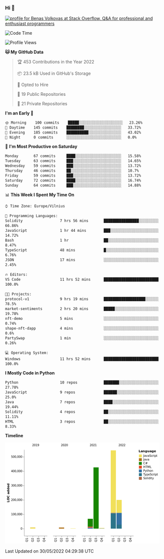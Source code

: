 ### Hi 👋
<a href="https://stackoverflow.com/users/14954249/benas-volkovas"><img src="https://stackoverflow.com/users/flair/14954249.png?theme=dark" width="208" height="58" alt="profile for Benas Volkovas at Stack Overflow, Q&amp;A for professional and enthusiast programmers" title="profile for Benas Volkovas at Stack Overflow, Q&amp;A for professional and enthusiast programmers"></a>

<!--START_SECTION:waka-->
![Code Time](http://img.shields.io/badge/Code%20Time-718%20hrs%205%20mins-blue)

![Profile Views](http://img.shields.io/badge/Profile%20Views-0-blue)

**🐱 My GitHub Data** 

> 🏆 453 Contributions in the Year 2022
 > 
> 📦 23.5 kB Used in GitHub's Storage 
 > 
> 💼 Opted to Hire
 > 
> 📜 19 Public Repositories 
 > 
> 🔑 21 Private Repositories  
 > 
**I'm an Early 🐤** 

```text
🌞 Morning    100 commits    █████░░░░░░░░░░░░░░░░░░░░   23.26% 
🌆 Daytime    145 commits    ████████░░░░░░░░░░░░░░░░░   33.72% 
🌃 Evening    185 commits    ██████████░░░░░░░░░░░░░░░   43.02% 
🌙 Night      0 commits      ░░░░░░░░░░░░░░░░░░░░░░░░░   0.0%

```
📅 **I'm Most Productive on Saturday** 

```text
Monday       67 commits     ████░░░░░░░░░░░░░░░░░░░░░   15.58% 
Tuesday      63 commits     ███░░░░░░░░░░░░░░░░░░░░░░   14.65% 
Wednesday    59 commits     ███░░░░░░░░░░░░░░░░░░░░░░   13.72% 
Thursday     46 commits     ██░░░░░░░░░░░░░░░░░░░░░░░   10.7% 
Friday       59 commits     ███░░░░░░░░░░░░░░░░░░░░░░   13.72% 
Saturday     72 commits     ████░░░░░░░░░░░░░░░░░░░░░   16.74% 
Sunday       64 commits     ███░░░░░░░░░░░░░░░░░░░░░░   14.88%

```


📊 **This Week I Spent My Time On** 

```text
⌚︎ Time Zone: Europe/Vilnius

💬 Programming Languages: 
Solidity                 7 hrs 56 mins       ████████████████░░░░░░░░░   66.86% 
JavaScript               1 hr 44 mins        ███░░░░░░░░░░░░░░░░░░░░░░   14.72% 
Bash                     1 hr                ██░░░░░░░░░░░░░░░░░░░░░░░   8.47% 
TypeScript               48 mins             █░░░░░░░░░░░░░░░░░░░░░░░░   6.76% 
JSON                     17 mins             ░░░░░░░░░░░░░░░░░░░░░░░░░   2.45%

🔥 Editors: 
VS Code                  11 hrs 52 mins      █████████████████████████   100.0%

🐱‍💻 Projects: 
protocol-v1              9 hrs 19 mins       ███████████████████░░░░░░   78.5% 
market-sentiments        2 hrs 20 mins       █████░░░░░░░░░░░░░░░░░░░░   19.78% 
nft-demo                 5 mins              ░░░░░░░░░░░░░░░░░░░░░░░░░   0.74% 
shape-nft-dapp           4 mins              ░░░░░░░░░░░░░░░░░░░░░░░░░   0.6% 
PartySwap                1 min               ░░░░░░░░░░░░░░░░░░░░░░░░░   0.26%

💻 Operating System: 
Windows                  11 hrs 52 mins      █████████████████████████   100.0%

```

**I Mostly Code in Python** 

```text
Python                   10 repos            ███████░░░░░░░░░░░░░░░░░░   27.78% 
JavaScript               9 repos             ██████░░░░░░░░░░░░░░░░░░░   25.0% 
Java                     7 repos             ████░░░░░░░░░░░░░░░░░░░░░   19.44% 
Solidity                 4 repos             ██░░░░░░░░░░░░░░░░░░░░░░░   11.11% 
HTML                     3 repos             ██░░░░░░░░░░░░░░░░░░░░░░░   8.33%

```


**Timeline**

![Chart not found](https://raw.githubusercontent.com/BenasVolkovas/BenasVolkovas/main/charts/bar_graph.png) 


 Last Updated on 30/05/2022 04:29:38 UTC
<!--END_SECTION:waka-->

